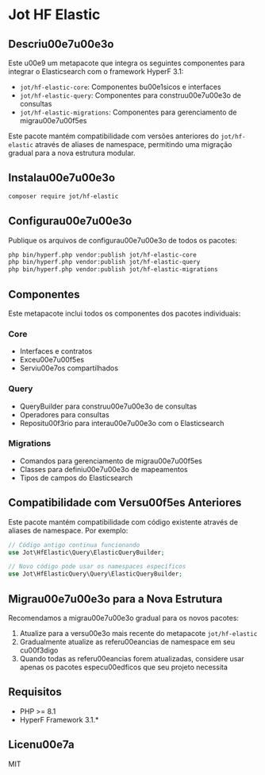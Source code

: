 # Jot HF Elastic

## Descriu00e7u00e3o

Este u00e9 um metapacote que integra os seguintes componentes para integrar o Elasticsearch com o framework HyperF 3.1:

- `jot/hf-elastic-core`: Componentes bu00e1sicos e interfaces
- `jot/hf-elastic-query`: Componentes para construu00e7u00e3o de consultas
- `jot/hf-elastic-migrations`: Componentes para gerenciamento de migrau00e7u00f5es

Este pacote mantém compatibilidade com versões anteriores do `jot/hf-elastic` através de aliases de namespace, permitindo uma migração gradual para a nova estrutura modular.

## Instalau00e7u00e3o

```bash
composer require jot/hf-elastic
```

## Configurau00e7u00e3o

Publique os arquivos de configurau00e7u00e3o de todos os pacotes:

```bash
php bin/hyperf.php vendor:publish jot/hf-elastic-core
php bin/hyperf.php vendor:publish jot/hf-elastic-query
php bin/hyperf.php vendor:publish jot/hf-elastic-migrations
```

## Componentes

Este metapacote inclui todos os componentes dos pacotes individuais:

### Core

- Interfaces e contratos
- Exceu00e7u00f5es
- Serviu00e7os compartilhados

### Query

- QueryBuilder para construu00e7u00e3o de consultas
- Operadores para consultas
- Repositu00f3rio para interau00e7u00e3o com o Elasticsearch

### Migrations

- Comandos para gerenciamento de migrau00e7u00f5es
- Classes para definiu00e7u00e3o de mapeamentos
- Tipos de campos do Elasticsearch

## Compatibilidade com Versu00f5es Anteriores

Este pacote mantém compatibilidade com código existente através de aliases de namespace. Por exemplo:

```php
// Código antigo continua funcionando
use Jot\HfElastic\Query\ElasticQueryBuilder;

// Novo código pode usar os namespaces específicos
use Jot\HfElasticQuery\Query\ElasticQueryBuilder;
```

## Migrau00e7u00e3o para a Nova Estrutura

Recomendamos a migrau00e7u00e3o gradual para os novos pacotes:

1. Atualize para a versu00e3o mais recente do metapacote `jot/hf-elastic`
2. Gradualmente atualize as referu00eancias de namespace em seu cu00f3digo
3. Quando todas as referu00eancias forem atualizadas, considere usar apenas os pacotes especu00edficos que seu projeto necessita

## Requisitos

- PHP >= 8.1
- HyperF Framework 3.1.*

## Licenu00e7a

MIT
